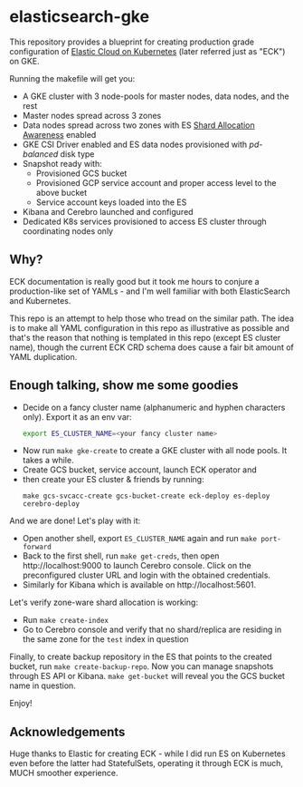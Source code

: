 # elasticsearch-gke

This repository provides a blueprint for creating production grade configuration of
[Elastic Cloud on Kubernetes](https://www.elastic.co/guide/en/cloud-on-k8s)
(later referred just as "ECK") on GKE.

Running the makefile will get you:
* A GKE cluster with 3 node-pools for master nodes, data nodes, and the rest
* Master nodes spread across 3 zones
* Data nodes spread across two zones with ES
 [Shard Allocation Awareness](https://www.elastic.co/guide/en/elasticsearch/reference/current/allocation-awareness.html#allocation-awareness)
  enabled
* GKE CSI Driver enabled and ES data nodes provisioned with *pd-balanced* disk type
* Snapshot ready with:
  * Provisioned GCS bucket
  * Provisioned GCP service account and proper access level to the above bucket
  * Service account keys loaded into the ES
* Kibana and Cerebro launched and configured
* Dedicated K8s services provisioned to access ES cluster through coordinating nodes only

## Why?
ECK documentation is really good but it took me hours to conjure a production-like set of
YAMLs - and I'm well familiar with both ElasticSearch and Kubernetes.

This repo is an attempt to help those who tread on the similar path. The idea is to make
all YAML configuration in this repo as illustrative as possible and that's the reason
that nothing is templated in this repo (except ES cluster name), though the current
ECK CRD schema does cause a fair bit amount of YAML duplication.

## Enough talking, show me some goodies
* Decide on a fancy cluster name (alphanumeric and hyphen characters only).
  Export it as an env var:
  ```bash
  export ES_CLUSTER_NAME=<your fancy cluster name>
  ```
* Now run `make gke-create` to create a GKE cluster with all node pools. It takes a while.
* Create GCS bucket, service account, launch ECK operator and
* then create your ES cluster & friends by running:
  ```console
  make gcs-svcacc-create gcs-bucket-create eck-deploy es-deploy cerebro-deploy
  ```

And we are done! Let's play with it:
* Open another shell, export `ES_CLUSTER_NAME` again and run `make port-forward`
* Back to the first shell, run `make get-creds`, then open http://localhost:9000 to launch
  Cerebro console. Click on the preconfigured cluster URL and login with the obtained credentials.
* Similarly for Kibana which is available on http://localhost:5601.

Let's verify zone-ware shard allocation is working:
* Run `make create-index`
* Go to Cerebro console and verify that no shard/replica are residing in the same zone for
  the `test` index in question

Finally, to create backup repository in the ES that points to the created bucket, run
`make create-backup-repo`. Now you can manage snapshots through ES API or Kibana.
`make get-bucket` will reveal you the GCS bucket name in question.

Enjoy!

## Acknowledgements
Huge thanks to Elastic for creating ECK - while I did run ES on Kubernetes even before
the latter had StatefulSets, operating it through ECK is much, MUCH smoother experience.
